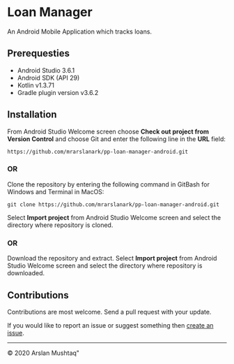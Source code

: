 # Loan Manager
An Android Mobile Application which tracks loans.

## Prerequesties
- Android Studio 3.6.1
- Android SDK (API 29)
- Kotlin v1.3.71
- Gradle plugin version v3.6.2

## Installation
From Android Studio Welcome screen choose **Check out project from Version Control** and choose Git and enter the following line in the **URL** field:

`https://github.com/mrarslanark/pp-loan-manager-android.git`

### OR
Clone the repository by entering the following command in GitBash for Windows and Terminal in MacOS:

`git clone https://github.com/mrarslanark/pp-loan-manager-android.git`

Select **Import project** from Android Studio Welcome screen and select the directory where repository is cloned.

### OR
Download the repository and extract. Select **Import project** from Android Studio Welcome screen and select the directory where repository is downloaded.

## Contributions
Contributions are most welcome. Send a pull request with your update.

If you would like to report an issue or suggest something then [create an issue](https://github.com/mrarslanark/pp-loan-manager-android/issues).

---
© 2020 Arslan Mushtaq"
